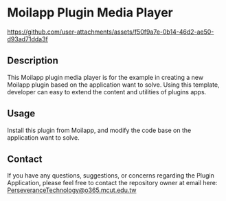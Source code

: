 # Moilapp Plugin Media Player

https://github.com/user-attachments/assets/f50f9a7e-0b14-46d2-ae50-d93ad71dda3f


## Description

This Moilapp plugin media player is for the example in creating a new Moilapp plugin based on the application want to solve.
Using this template, developer can easy to extend the content and utilities of plugins apps.

## Usage
Install this plugin from Moilapp, and modify the code base on the application want to solve.

## Contact

If you have any questions, suggestions, or concerns regarding the Plugin Application, please feel free to contact the repository owner at email here: [PerseveranceTechnology@o365.mcut.edu.tw]()
